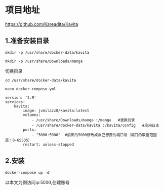 # 项目地址
https://github.com/Kareadita/Kavita

## 1.准备安装目录
```
mkdir -p /usr/share/docker-data/kavita
```

```
mkdir -p /usr/share/Downloads/manga
```

切换目录
```
cd /usr/share/docker-data/kavita
```

```
nano docker-compose.yml
```

```
version: '3.9'
services:
    kavita:
        image: jvmilazz0/kavita:latest
        volumes:
            - /usr/share/Downloads/manga :/manga   #漫画目录
            - /usr/share/docker-data/kavita :/kavita/config   #应用日志
        ports:
            - "5000:5000"  #前面的5000修改成自己想要的端口号（端口的取值范围是：0-65535）
        restart: unless-stopped
```
## 2.安装
```
docker-compose up -d
```

以本文为例访问ip:5000,创建账号
